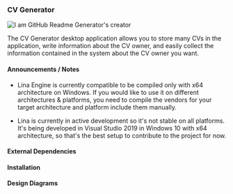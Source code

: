 ### CV Generator


![I am GitHub Readme Generator's creator](https://arturssmirnovs.github.io/github-profile-readme-generator/images/banner.png)

The CV Generator desktop application allows you to store many CVs in the application, write information about the CV owner, and easily collect the information contained in the system about the CV owner you want.

#### Announcements / Notes

- Lina Engine is currently compatible to be compiled only with x64 architecture on Windows. If you would like to use it on different architectures & platforms, you need to compile the vendors for your target architecture and platform include them manually.

- Lina is currently in active development so it's not stable on all platforms. It's being developed in Visual Studio 2019 in Windows 10 with x64 architecture, so that's the best setup to contribute to the project for now. 


#### External Dependencies
#### Installation

#### Design Diagrams


